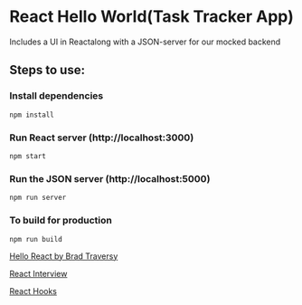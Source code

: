 # React Hello World(Task Tracker App)
Includes a UI in Reactalong with a JSON-server for our mocked backend

## Steps to use:

### Install dependencies
```
npm install
```

### Run React  server (http://localhost:3000)

```
npm start
```

### Run the JSON server (http://localhost:5000)

```
npm run server
```

### To build for production

```
npm run build
```


[Hello React by Brad Traversy](https://youtu.be/w7ejDZ8SWv8)

[React Interview](https://youtu.be/6s0OVdoo4Q4)

[React Hooks](https://youtu.be/TNhaISOUy6Q)
